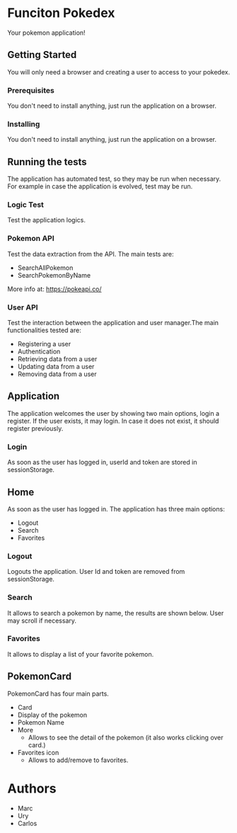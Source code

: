 # Funciton Pokedex

Your pokemon application!

## Getting Started

You will only need a browser and creating a user to access to your pokedex.

### Prerequisites

You don't need to install anything, just run the application on a browser.

### Installing

You don't need to install anything, just run the application on a browser.


## Running the tests

The application has automated test, so they may be run when necessary.
For example in case the application is evolved, test may be run.

### Logic Test

Test the application logics.

### Pokemon API

Test the data extraction from the API. The main tests are:
* SearchAllPokemon
* SearchPokemonByName

More info at: https://pokeapi.co/
                 

### User API

Test the interaction between the application and user manager.The main functionalities tested are:
* Registering a user
* Authentication
* Retrieving data from a user
* Updating data from a user
* Removing data from a user


## Application

The application welcomes the user by showing two main options, login a register.
If the user exists, it may login. In case it does not exist, it should register previously.

### Login
As soon as the user has logged in, userId and token are stored in sessionStorage.


## Home

As soon as the user has logged in.
The application has three main options:
* Logout
* Search
* Favorites



### Logout

Logouts the application. User Id and token are removed from sessionStorage.

### Search
It allows to search a pokemon by name, the results are shown below. User may scroll if necessary.

### Favorites
It allows to display a list of your favorite pokemon.


## PokemonCard

PokemonCard has four main parts.
* Card
* Display of the pokemon
* Pokemon Name
* More
    * Allows to see the detail of the pokemon (it also works clicking over card.)
* Favorites icon
    * Allows to add/remove to favorites.


# Authors

* Marc
* Ury
* Carlos